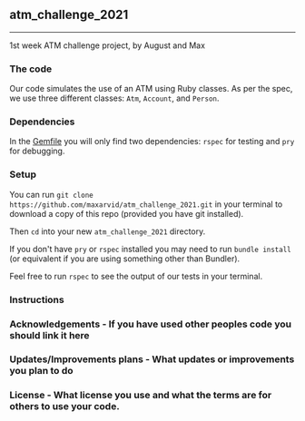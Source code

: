 ## atm_challenge_2021
-------

1st week ATM challenge project, by August and Max
### The code
Our code simulates the use of an ATM using Ruby classes. As per the spec, we use three different classes: `Atm`, `Account`, and `Person`. 

### Dependencies
In the [Gemfile](https://github.com/maxarvid/atm_challenge_2021/blob/master/Gemfile) you will only find two dependencies: `rspec` for testing and `pry` for debugging.

### Setup
You can run `git clone https://github.com/maxarvid/atm_challenge_2021.git` in your terminal to download a copy of this repo (provided you have git installed).

Then `cd` into your new `atm_challenge_2021` directory.

If you don't have `pry` or `rspec` installed you may need to run `bundle install` (or equivalent if you are using something other than Bundler).

Feel free to run `rspec` to see the output of our tests in your terminal.

### Instructions


### Acknowledgements - If you have used other peoples code you should link it here

### Updates/Improvements plans - What updates or improvements you plan to do

### License - What license you use and what the terms are for others to use your code.